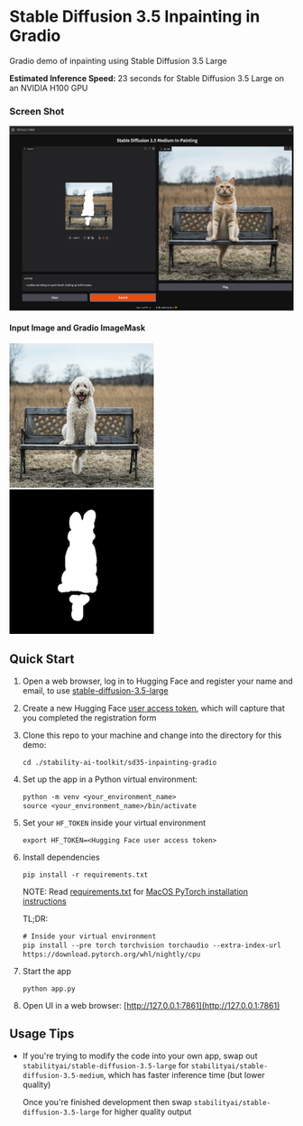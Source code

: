 # Stable Diffusion 3.5 Inpainting in Gradio
Gradio demo of inpainting using Stable Diffusion 3.5 Large

**Estimated Inference Speed:** 23 seconds for Stable Diffusion 3.5 Large on an NVIDIA H100 GPU

### Screen Shot
![screenshot.png](./images/screenshot.png)

#### Input Image and Gradio ImageMask
![example_input_256x256.png](./images/example_input_256x256.png) ![](./images/example_mask_256x256.png)

## Quick Start
1. Open a web browser, log in to Hugging Face and register your name and email,
   to use [stable-diffusion-3.5-large](https://huggingface.co/stabilityai/stable-diffusion-3.5-large)
2. Create a new Hugging Face [user access token](https://huggingface.co/docs/hub/en/security-tokens),
   which will capture that you completed the registration form
3. Clone this repo to your machine and change into the directory for this demo:
   ```
   cd ./stability-ai-toolkit/sd35-inpainting-gradio
   ```
4. Set up the app in a Python virtual environment:

   ```
   python -m venv <your_environment_name>
   source <your_environment_name>/bin/activate
   ```
5. Set your `HF_TOKEN` inside your virtual environment
   ```
   export HF_TOKEN=<Hugging Face user access token>
   ```
6. Install dependencies
   ```
   pip install -r requirements.txt
   ```

   NOTE: Read [requirements.txt](./requirements.txt) for
   [MacOS PyTorch installation instructions](https://developer.apple.com/metal/pytorch/)

   TL;DR:
   ```
   # Inside your virtual environment
   pip install --pre torch torchvision torchaudio --extra-index-url https://download.pytorch.org/whl/nightly/cpu
   ```
7. Start the app
   ```
   python app.py
   ```
8. Open UI in a web browser: [http://127.0.0.1:7861](http://127.0.0.1:7861)

## Usage Tips
* If you're trying to modify the code into your own app, swap out `stabilityai/stable-diffusion-3.5-large` for
  `stabilityai/stable-diffusion-3.5-medium`, which has faster inference time (but lower quality)

  Once you're finished development then swap `stabilityai/stable-diffusion-3.5-large` for higher quality output